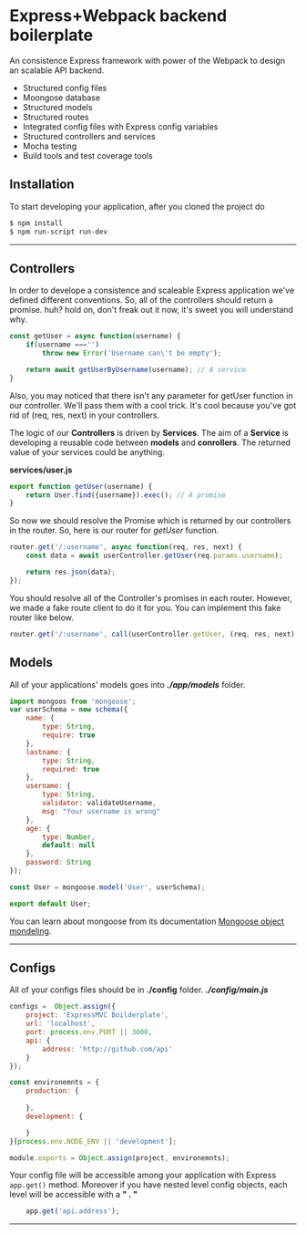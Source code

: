 # Express+Webpack backend boilerplate
An consistence Express framework with power of the Webpack to design an scalable API backend.

  - Structured config files
  - Moongose database
  - Structured models
  - Structured routes
  - Integrated config files with Express config variables
  - Structured controllers and services
  - Mocha testing
  - Build tools and test coverage tools
  
## Installation

To start developing your application, after you cloned the project do 

```sh
$ npm install
$ npm run-script run-dev
```
---

## Controllers
In order to develope a consistence and scaleable Express application we've defined different conventions. So, all of the controllers should return a promise. huh? hold on, don't freak out it now, it's sweet you will understand why.

```javascript 
const getUser = async function(username) {
    if(username ==='') 
        throw new Error('Username can\'t be empty');

    return await getUserByUsername(username); // A service
}
```
Also, you may noticed that there isn't any parameter for getUser function in our controller. We'll pass them with a cool trick. It's cool because you've got rid of (req, res, next) in your controllers.

The logic of our **Controllers** is driven by **Services**. The aim of a **Service** is developing a reusable code between **models** and **conrollers**. The returned value of your services could be anything.

**services/user.js**
```javascript
export function getUser(username) {
    return User.find({username}).exec(); // A promise
}
```
So now we should resolve the Promise which is returned by our controllers in the router.
So, here is our router for *getUser* function. 
```javascript
router.get('/:username', async function(req, res, next) {
    const data = await userController.getUser(req.params.username);

    return res.json(data);
});
```
You should resolve all of the Controller's promises in each router. However, we made a fake route client to do it for you. You can implement this fake router like below.
```javascript
router.get('/:username', call(userController.getUser, (req, res, next) => [req.params.username]));
```


## Models
All of your applications' models goes into ***./app/models*** folder.

```javascript 
import mongoos from 'mongoose';
var userSchema = new schema({
    name: {
        type: String,
        require: true
    },
    lastname: {
        type: String,
        required: true
    },
    username: {
        type: String,
        validator: validateUsername,
        msg: "Your username is wrong"
    },
    age: {
        type: Number,
        default: null
    },
    password: String
});

const User = mongoose.model('User', userSchema);

export default User;
```
You can learn about mongoose from its documentation [Mongoose object mondeling](http://mongoosejs.com/).

---

## Configs
All of your configs files should be in **./config** folder. 
***./config/main.js***
```javascript 
configs =  Object.assign({
    project: 'ExpressMVC Boilderplate', 
    url: 'localhost', 
    port: process.env.PORT || 3000,  
    api: {
        address: 'http://github.com/api'
    }  
});

const environemnts = {
    production: {
       
    },
    development: {

    }
}[process.env.NODE_ENV || 'development'];

module.exports = Object.assign(project, environemnts);
```
Your config file will be accessible among your application with Express ``app.get()`` method. Moreover if you have nested level config objects, each level will be accessible with a **" . "** 
```javascript 
    app.get('api.address');
```

---

